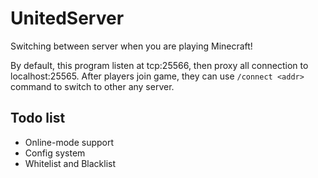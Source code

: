 # UnitedServer

Switching between server when you are playing Minecraft!

By default, this program listen at tcp:25566, then proxy all connection to localhost:25565.
After players join game, they can use `/connect <addr>` command to switch to other any server.

## Todo list
- Online-mode support
- Config system
- Whitelist and Blacklist
